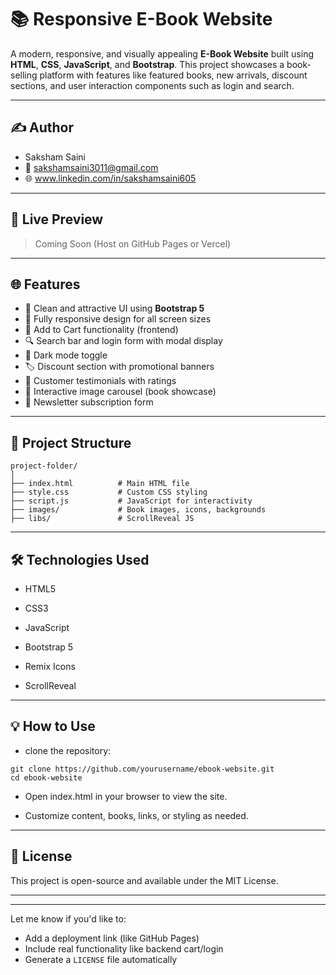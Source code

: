 # 📚 Responsive E-Book Website

A modern, responsive, and visually appealing **E-Book Website** built using **HTML**, **CSS**, **JavaScript**, and **Bootstrap**. This project showcases a book-selling platform with features like featured books, new arrivals, discount sections, and user interaction components such as login and search.

---

## ✍️ Author
- Saksham Saini
- 📧 sakshamsaini3011@gmail.com 
- 🌐 www.linkedin.com/in/sakshamsaini605

---

## 🚀 Live Preview

> Coming Soon (Host on GitHub Pages or Vercel)

---

## 🌐 Features

- 🎨 Clean and attractive UI using **Bootstrap 5**
- 📱 Fully responsive design for all screen sizes
- 🛒 Add to Cart functionality (frontend)
- 🔍 Search bar and login form with modal display
- 🌙 Dark mode toggle
- 🏷 Discount section with promotional banners
- 🌟 Customer testimonials with ratings
- 🔄 Interactive image carousel (book showcase)
- 📧 Newsletter subscription form

---

## 📁 Project Structure

```plaintext
project-folder/
│
├── index.html          # Main HTML file
├── style.css           # Custom CSS styling
├── script.js           # JavaScript for interactivity
├── images/             # Book images, icons, backgrounds
├── libs/               # ScrollReveal JS

```
---

## 🛠 Technologies Used

- HTML5

- CSS3

- JavaScript

- Bootstrap 5

- Remix Icons

- ScrollReveal

---

## 💡 How to Use

- clone the repository:

```
git clone https://github.com/yourusername/ebook-website.git
cd ebook-website
```
- Open index.html in your browser to view the site.

- Customize content, books, links, or styling as needed.


---

## 📄 License
This project is open-source and available under the MIT License.

---
---

Let me know if you'd like to:
- Add a deployment link (like GitHub Pages)
- Include real functionality like backend cart/login
- Generate a `LICENSE` file automatically

